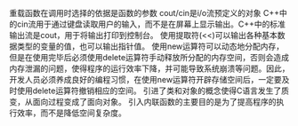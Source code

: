 重载函数在调用时选择的依据是函数的参数
cout/cin是i/o流预定义的对象
C++中的cin流用于通过键盘读取用户的输入，而不是在屏幕上显示输出。C++中的标准输出流是cout，用于将输出打印到控制台。
使用提取符(<<)可以输出各种基本数据类型的变量的值，也可以输出指针值。
使用new运算符可以动态地分配内存，但是在使用完毕后必须使用delete运算符手动释放所分配的内存空间，否则会造成内存泄漏的问题，使得程序的运行效率下降，并可能导致系统崩溃等问题。因此，开发人员必须养成良好的编程习惯，在使用new运算符开辟存储空间后，一定要及时使用delete运算符撤销相应的空间。
引进了类和对象的概念使得C语言发生了质变，从面向过程变成了面向对象。
引入内联函数的主要目的是为了提高程序的执行效率，而不是降低空间复杂度。
